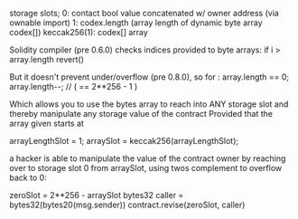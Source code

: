 storage slots;
0: contact bool value concatenated w/ owner address (via ownable import)
1: codex.length (array length of dynamic byte array codex[])
keccak256(1): codex[] array

Solidity compiler (pre 0.6.0) checks indices provided to byte arrays: 
if i > array.length revert()

But it doesn't prevent under/overflow (pre 0.8.0), so for :
array.length == 0; 
array.length--; // ( == 2**256 - 1 )

Which allows you to use the bytes array to reach into ANY storage slot and thereby manipulate any storage value of the contract
Provided that the array given starts at 

arrayLengthSlot = 1;
arraySlot = keccak256(arrayLengthSlot);

a hacker is able to manipulate the value of the contract owner by reaching over to storage slot 0 from arraySlot, using twos complement to overflow back to 0:

zeroSlot = 2**256 - arraySlot
bytes32 caller = bytes32(bytes20(msg.sender))
contract.revise(zeroSlot, caller)
